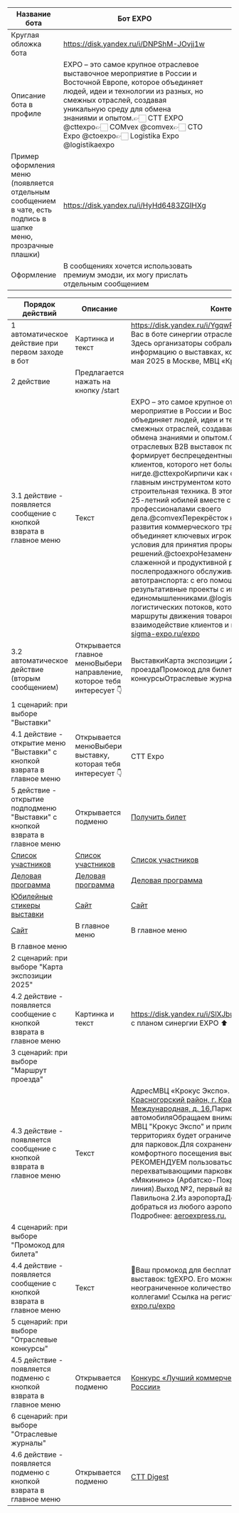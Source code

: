 | Название бота                                                                                                 | Бот EXPO                                                                                                                                                                                                                                                                                                                      |  |  |  |  |  |
|---------------------------------------------------------------------------------------------------------------|-------------------------------------------------------------------------------------------------------------------------------------------------------------------------------------------------------------------------------------------------------------------------------------------------------------------------------|--|--|--|--|--|
| Круглая обложка бота                                                                                          | <https://disk.yandex.ru/i/DNPShM-JOvjj1w>                                                                                                                                                                                                                                                                                     |  |  |  |  |  |
| Описание бота в профиле                                                                                       | EXPO – это самое крупное отраслевое выставочное мероприятие в России и Восточной Европе, которое объединяет людей, идеи и технологии из разных, но смежных отраслей, создавая уникальную среду для обмена знаниями и опытом.👉🏻 CTT EXPO @cttexpo👉🏻 COMvex @comvex👉🏻 CTO Expo @ctoexpo👉🏻 Logistika Expo @logistikaexpo |  |  |  |  |  |
| Пример оформления меню (появляется отдельным сообщением в чате, есть подпись в шапке меню, прозрачные плашки) | <https://disk.yandex.ru/i/HyHd6483ZGIHXg>                                                                                                                                                                                                                                                                                     |  |  |  |  |  |
| Оформление                                                                                                    | В сообщениях хочется использовать премиум эмодзи, их могу прислать отдельным сообщением                                                                                                                                                                                                                                       |  |  |  |  |  |






| Порядок действий                                                             | Описание                                                                   | Контент                                                                                                                                                                                                                                                                                                                                                                                                                                                                                                                                                                                                                                                                                                                                                                                                                                                                                                                                                                                                                                                                                                                                                                                                 |                                                                                            |                                                                          |                                                                               |                |
|------------------------------------------------------------------------------|----------------------------------------------------------------------------|---------------------------------------------------------------------------------------------------------------------------------------------------------------------------------------------------------------------------------------------------------------------------------------------------------------------------------------------------------------------------------------------------------------------------------------------------------------------------------------------------------------------------------------------------------------------------------------------------------------------------------------------------------------------------------------------------------------------------------------------------------------------------------------------------------------------------------------------------------------------------------------------------------------------------------------------------------------------------------------------------------------------------------------------------------------------------------------------------------------------------------------------------------------------------------------------------------|--------------------------------------------------------------------------------------------|--------------------------------------------------------------------------|-------------------------------------------------------------------------------|----------------|
| 1 автоматическое действие при первом заходе в бот                            | Картинка и текст                                                           | <https://disk.yandex.ru/i/YgqwFEEff79cbA>Приветствуем Вас в боте синергии отраслевых выставок EXPO!Здесь организаторы собрали всю самую важную информацию о выставках, которые пройдут 27–30 мая 2025 в Москве, МВЦ «Крокус Экспо».                                                                                                                                                                                                                                                                                                                                                                                                                                                                                                                                                                                                                                                                                                                                                                                                                                                                                                                                                                     |
| 2 действие                                                                   | Предлагается нажать на кнопку /start                                       |
| 3.1 действие - появляется сообщение с кнопкой взврата в главное меню         | Текст                                                                      | EXPO – это самое крупное отраслевое выставочное мероприятие в России и Восточной Европе, которое объединяет людей, идеи и технологии из разных, но смежных отраслей, создавая уникальную среду для обмена знаниями и опытом.Синергия 4 авторитетных отраслевых B2B выставок под единым брендом формирует беспрецедентный поток потенциальных клиентов, которого нет больше нигде.@cttexpoКирпичи как символ строительства, главным инструментом которого является строительная техника. В этом году выставка отметит 25-летний юбилей вместе с 80 000+ профессионалами своего дела.@comvexПерекрёсток как символ движения и развития коммерческого транспорта, который объединяет ключевых игроков рынка и создаёт условия для принятия прорывных бизнес-решений.@ctoexpoНезаменимый ключ для слаженной и продуктивной работы всех участников послепродажного обслуживания и сервиса автотранспорта: с его помощью можно запускать результативные проекты с инвесторами и единомышленниками.@logistikaexpoТочка на карте логистических потоков, которая определяет маршруты движения товаров и успешное взаимодействие клиентов и партнёров.Подробнее: [sigma-expo.ru/expo](https://sigma-expo.ru/expo) |
| 3.2 автоматическое действие (вторым сообщением)                              | Открывается главное менюВыбери направление, которое тебя интересует 👇     | ВыставкиКарта экспозиции 2025Маршрут проездаПромокод для билетаОтраслевые конкурсыОтраслевые журналы                                                                                                                                                                                                                                                                                                                                                                                                                                                                                                                                                                                                                                                                                                                                                                                                                                                                                                                                                                                                                                                                                                    |
| 1 сценарий: при выборе "Выставки"                                            |
| 4.1 действие - открытие меню "Выставки" с кнопкой взврата в главное меню     | Открывается менюВыбери выставку, которая тебя интересует 👇                | CTT Expo                                                                                                                                                                                                                                                                                                                                                                                                                                                                                                                                                                                                                                                                                                                                                                                                                                                                                                                                                                                                                                                                                                                                                                                                | COMvex                                                                                     | CTO Expo                                                                 | Logistika Expo                                                                | В главное меню |
| 5 действие - открытие подподменю "Выставки" с кнопкой взврата в главное меню | Открывается подменю                                                        | [Получить билет](https://ctt-expo.ru/registration?payed_promocode=TGCTT)                                                                                                                                                                                                                                                                                                                                                                                                                                                                                                                                                                                                                                                                                                                                                                                                                                                                                                                                                                                                                                                                                                                                | [Получить билет](https://comvex.ru/registration?payed_promocode=TGCMX)                     | [Получить билет](https://cto-expo.ru/registration?payed_promocode=TGCTE) | [Получить билет](https://logistika-expo.ru/registration?payed_promocode=TGLG) |                |
| [Список участников](https://catalog.ctt-expo.ru/expositions/exposition/5427) | [Список участников](https://catalog.comvex.ru/expositions/exposition/5876) | [Список участников](https://catalog.cto-expo.ru/expositions/exposition/5873)                                                                                                                                                                                                                                                                                                                                                                                                                                                                                                                                                                                                                                                                                                                                                                                                                                                                                                                                                                                                                                                                                                                            | [Список участников](https://catalog.logistika-expo.ru/expositions/exposition/5870)         |                                                                          |
| [Деловая программа](https://ctt-expo.ru/ctt-forum-2024)                      | [Деловая программа](https://comvex.ru/business_program)                    | [Деловая программа](https://cto-expo.ru/)                                                                                                                                                                                                                                                                                                                                                                                                                                                                                                                                                                                                                                                                                                                                                                                                                                                                                                                                                                                                                                                                                                                                                               | [Деловая программа](https://www.logistika-expo.ru/business-program)                        |                                                                          |
| [Юбилейные стикеры выставки](https://t.me/addstickers/CTT_Expo)              | [Сайт](https://comvex.ru/)                                                 | [Сайт](https://cto-expo.ru/)                                                                                                                                                                                                                                                                                                                                                                                                                                                                                                                                                                                                                                                                                                                                                                                                                                                                                                                                                                                                                                                                                                                                                                            | [Сайт](https://logistika-expo.ru/)                                                         |                                                                          |
| [Сайт](https://ctt-expo.ru/)                                                 | В главное меню                                                             | В главное меню                                                                                                                                                                                                                                                                                                                                                                                                                                                                                                                                                                                                                                                                                                                                                                                                                                                                                                                                                                                                                                                                                                                                                                                          | В главное меню                                                                             |                                                                          |
| В главное меню                                                               |                                                                            |                                                                                                                                                                                                                                                                                                                                                                                                                                                                                                                                                                                                                                                                                                                                                                                                                                                                                                                                                                                                                                                                                                                                                                                                         |                                                                                            |                                                                          |
| 2 сценарий: при выборе "Карта экспозиции 2025"                               |
| 4.2 действие - появляется сообщение с кнопкой взврата в главное меню         | Картинка и текст                                                           | <https://disk.yandex.ru/i/SlXJbutQuJqUlg>Ознакомьтесь с планом синергии EXPO ⬆️                                                                                                                                                                                                                                                                                                                                                                                                                                                                                                                                                                                                                                                                                                                                                                                                                                                                                                                                                                                                                                                                                                                         | В главное меню                                                                             |
| 3 сценарий: при выборе "Маршрут проезда"                                     |
| 4.3 действие - появляется сообщение с кнопкой взврата в главное меню         | Текст                                                                      | АдресМВЦ «Крокус Экспо». [Московская область, Красногорский район, г. Красногорск, ул. Международная, д. 16.](https://yandex.ru/maps/org/krokus_ekspo/217018167012/)Парковка для автомобиляОбращаем внимание, что на территории МВЦ "Крокус Экспо" и прилегающих к нему территориях будет ограниченное количество мест для парковок.Для сохранения вашего времени и комфортного посещения выставок настоятельно РЕКОМЕНДУЕМ пользоваться метро, такси и перехватывающими парковками.На метроМетро «Мякинино» (Арбатско-Покровская «синяя» линия).Выход №2, первый вагон из центра в сторону Павильона 2.Из аэропортаДо города можно добраться из любого аэропорта на Аэроэкспрессе. Подробнее: [aeroexpress.ru.](https://aeroexpress.ru/)                                                                                                                                                                                                                                                                                                                                                                                                                                                               | В главное меню                                                                             |
| 4 сценарий: при выборе "Промокод для билета"                                 |
| 4.4 действие - появляется сообщение с кнопкой взврата в главное меню         | Текст                                                                      | 📌Ваш промокод для бесплатного билета на любую из выставок: tgEXPO. Его можно использовать неограниченное количество раз, делитесь с коллегами! Ссылка на регистрацию: [sigma-expo.ru/expo](http://sigma-expo.ru/expo)                                                                                                                                                                                                                                                                                                                                                                                                                                                                                                                                                                                                                                                                                                                                                                                                                                                                                                                                                                                  | В главное меню                                                                             |
| 5 сценарий: при выборе "Отраслевые конкурсы"                                 |
| 4.5 действие - появляется подменю с кнопкой взврата в главное меню           | Открывается подменю                                                        | [Конкурс «Лучший коммерческий автомобиль года в России»](https://www.best-comvehicle.ru/)                                                                                                                                                                                                                                                                                                                                                                                                                                                                                                                                                                                                                                                                                                                                                                                                                                                                                                                                                                                                                                                                                                               | [Конкурс «Инновации в строительной технике в России»](https://construction-innovation.ru/) | [Конкурс «Автопарк года»](https://autopark-goda.ru/)                     | В главное меню                                                                |
| 6 сценарий: при выборе "Отраслевые журналы"                                  |
| 4.6 действие - появляется подменю с кнопкой взврата в главное меню           | Открывается подменю                                                        | [CTT Digest](https://www.ctt-digest.ru/)                                                                                                                                                                                                                                                                                                                                                                                                                                                                                                                                                                                                                                                                                                                                                                                                                                                                                                                                                                                                                                                                                                                                                                | [Журнал «COMVEX ревю»](https://comvex-review.ru/)                                          | В главное меню                                                           |

